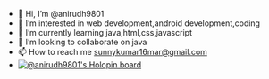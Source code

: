 - 👋 Hi, I’m @anirudh9801
- 👀 I’m interested in web development,android development,coding
- 🌱 I’m currently learning java,html,css,javascript
- 💞️ I’m looking to collaborate on java
- 📫 How to reach me sunnykumar16mar@gmail.com
- [![@anirudh9801's Holopin board](https://holopin.io/api/user/board?user=anirudh9801)](https://holopin.io/@anirudh9801)
<!---
anirudh9801/anirudh9801 is a ✨ special ✨ repository because its `README.md` (this file) appears on your GitHub profile.
You can click the Preview link to take a look at your changes.
--->
